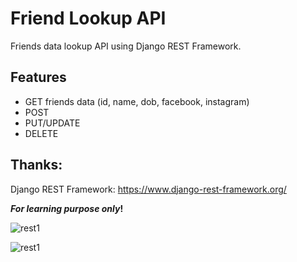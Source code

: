 # Friend Lookup API

Friends data lookup API using Django REST Framework.

## Features
- GET friends data (id, name, dob, facebook, instagram)
- POST
- PUT/UPDATE
- DELETE

## Thanks:

Django REST Framework: https://www.django-rest-framework.org/ 

**_For learning purpose only_!**


![rest1](https://user-images.githubusercontent.com/9642377/76698234-da212200-6676-11ea-95e8-bb9955d9c9c6.png)

![rest1](https://user-images.githubusercontent.com/9642377/76698245-f58c2d00-6676-11ea-989e-f167ce9385e2.png)
